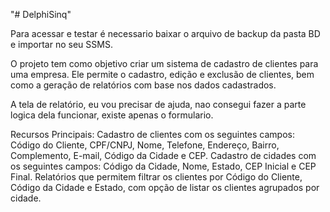 "# DelphiSinq" 

Para acessar e testar é necessario baixar o arquivo de backup da pasta BD e importar no seu SSMS.

O projeto tem como objetivo criar um sistema de cadastro de clientes para uma empresa. 
Ele permite o cadastro, edição e exclusão de clientes, bem como a geração de relatórios com base nos dados cadastrados.

A tela de relatório, eu vou precisar de ajuda, nao consegui fazer a parte logica dela funcionar, existe apenas o formulario.

Recursos Principais:
Cadastro de clientes com os seguintes campos: Código do Cliente, CPF/CNPJ, Nome, Telefone, Endereço, Bairro, Complemento, E-mail, Código da Cidade e CEP.
Cadastro de cidades com os seguintes campos: Código da Cidade, Nome, Estado, CEP Inicial e CEP Final.
Relatórios que permitem filtrar os clientes por Código do Cliente, Código da Cidade e Estado, com opção de listar os clientes agrupados por cidade.

